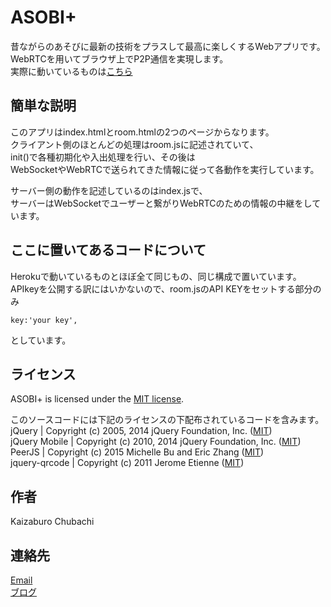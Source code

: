 ASOBI+
====
昔ながらのあそびに最新の技術をプラスして最高に楽しくするWebアプリです。  
WebRTCを用いてブラウザ上でP2P通信を実現します。  
実際に動いているものは[こちら](http://asobi.herokuapp.com/)  

簡単な説明
----
このアプリはindex.htmlとroom.htmlの2つのページからなります。  
クライアント側のほとんどの処理はroom.jsに記述されていて、  
init()で各種初期化や入出処理を行い、その後は  
WebSocketやWebRTCで送られてきた情報に従って各動作を実行しています。  

サーバー側の動作を記述しているのはindex.jsで、  
サーバーはWebSocketでユーザーと繋がりWebRTCのための情報の中継をしています。  


ここに置いてあるコードについて
----
Herokuで動いているものとほぼ全て同じもの、同じ構成で置いています。  
APIkeyを公開する訳にはいかないので、room.jsのAPI KEYをセットする部分のみ  
```
key:'your key',
```
としています。  



ライセンス
----
ASOBI+ is licensed under the [MIT license](LICENSE.md).  

このソースコードには下記のライセンスの下配布されているコードを含みます。  
jQuery | Copyright (c) 2005, 2014 jQuery Foundation, Inc.  ([MIT](https://github.com/jquery/jquery/blob/master/LICENSE.txt))  
jQuery Mobile | Copyright (c) 2010, 2014 jQuery Foundation, Inc.  ([MIT](https://github.com/jquery/jquery-mobile/blob/master/LICENSE.txt))  
PeerJS | Copyright (c) 2015 Michelle Bu and Eric Zhang ([MIT](https://github.com/peers/peerjs/blob/master/LICENSE))  
jquery-qrcode | Copyright (c) 2011 Jerome Etienne ([MIT](https://github.com/jeromeetienne/jquery-qrcode/blob/master/MIT-LICENSE.txt))  

作者
----
Kaizaburo Chubachi

連絡先
----
[Email](https://github.com/zaburo-ch)  
[ブログ](https://zaburo-ch.github.io/)  
